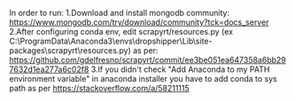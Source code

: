 In order to run:
1.Download and install mongodb community: https://www.mongodb.com/try/download/community?tck=docs_server
2.After configuring conda env, edit scrapyrt/resources.py (ex C:\ProgramData\Anaconda3\envs\dropshipper\Lib\site-packages\scrapyrt\resources.py)
 as per: https://github.com/gdelfresno/scrapyrt/commit/ee3be051ea647358a6bb297632d1ea277a6c02f8
3.If you didn't check "Add Anaconda to my PATH environment variable" in anaconda installer you have to add conda to sys path
as per https://stackoverflow.com/a/58211115
